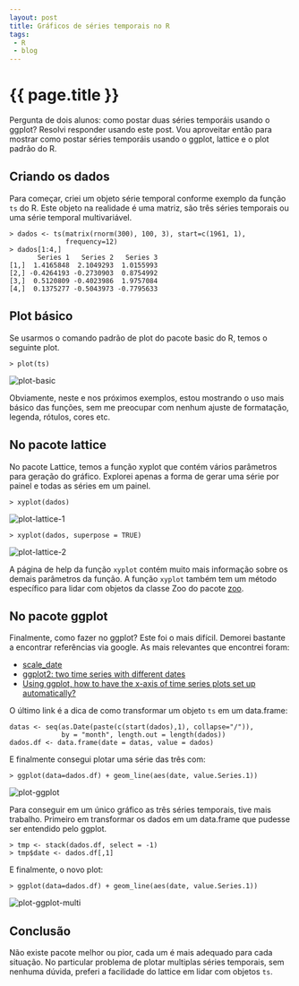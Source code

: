 ```yaml
---
layout: post
title: Gráficos de séries temporais no R
tags: 
 - R
 - blog
---
```


# {{ page.title }}

Pergunta de dois alunos: como postar duas séries temporáis usando o
ggplot? Resolvi responder usando este post. Vou aproveitar então para
mostrar como postar séries temporáis usando o ggplot, lattice e o plot
padrão do R.

## Criando os dados

Para começar, criei um objeto série temporal conforme exemplo da função `ts`
do R. Este objeto na realidade é uma matriz, são três séries temporais
ou uma série temporal multivariável.

    > dados <- ts(matrix(rnorm(300), 100, 3), start=c(1961, 1), 
                  frequency=12)
    > dados[1:4,]
           Series 1   Series 2   Series 3
    [1,]  1.4165848  2.1049293  1.0155993
    [2,] -0.4264193 -0.2730903  0.8754992
    [3,]  0.5120809 -0.4023986  1.9757084
    [4,]  0.1375277 -0.5043973 -0.7795633


## Plot básico

Se usarmos o comando padrão de plot do pacote basic do R, temos o
seguinte plot.

    > plot(ts)

![plot-basic](/images/2011-10-31-plot-basic.png "plot basic")

Obviamente, neste e nos próximos exemplos, estou mostrando o uso mais
básico das funções, sem me preocupar com nenhum ajuste de formatação,
legenda, rótulos, cores etc.


## No pacote lattice

No pacote Lattice, temos a função xyplot que contém vários
parâmetros para geração do gráfico. Explorei apenas a forma de gerar
uma série por painel e todas as séries em um painel.

    > xyplot(dados)

![plot-lattice-1](/images/2011-10-31-plot-lattice-1.png "plot lattice")

    > xyplot(dados, superpose = TRUE) 

![plot-lattice-2](/images/2011-10-31-plot-lattice-2.png "plot lattice")

A página de help da função `xyplot` contém muito mais informação sobre
os demais parâmetros da função. A função `xyplot` também tem um método
específico para lidar com objetos da classe Zoo do pacote
[zoo](http://cran.r-project.org/web/packages/zoo/index.html). 

## No pacote ggplot

Finalmente, como fazer no ggplot? Este foi o mais difícil. Demorei
bastante a encontrar referências via google. As mais relevantes que
encontrei foram:

- [scale_date](http://had.co.nz/ggplot2/scale_date.html)
- [ggplot2: two time series with different dates](http://learnr.wordpress.com/2009/05/05/ggplot2-two-time-series-with-different-dates/)
- [Using ggplot, how to have the x-axis of time series plots set up automatically?](http://goo.gl/Kr5wP)
  
O último link é a dica de como transformar um objeto `ts` em um
data.frame:

    datas <- seq(as.Date(paste(c(start(dados),1), collapse="/")), 
                 by = "month", length.out = length(dados))
    dados.df <- data.frame(date = datas, value = dados)

E finalmente consegui plotar uma série das três com:

    > ggplot(data=dados.df) + geom_line(aes(date, value.Series.1))
    
![plot-ggplot](/images/2011-10-31-plot-ggplot-single.png "plot ggplot")
 
Para conseguir em um único gráfico as três séries temporais, tive mais
trabalho. Primeiro em transformar os dados em um data.frame que
pudesse ser entendido pelo ggplot.

    > tmp <- stack(dados.df, select = -1)
    > tmp$date <- dados.df[,1]
    
E finalmente, o novo plot:

    > ggplot(data=dados.df) + geom_line(aes(date, value.Series.1))
    
![plot-ggplot-multi](/images/2011-10-31-plot-ggplot-multi.png "plot ggplot")    

## Conclusão

Não existe pacote melhor ou pior, cada um é mais adequado para cada
situação. No particular problema de plotar multiplas séries temporais,
sem nenhuma dúvida, preferi a facilidade do lattice em lidar com
objetos `ts`.

